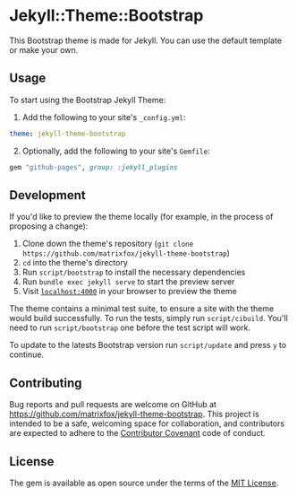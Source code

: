 # Jekyll::Theme::Bootstrap

This Bootstrap theme is made for Jekyll. You can use the default template or make your own.

## Usage

To start using the Bootstrap Jekyll Theme:

1. Add the following to your site's `_config.yml`:

  ```yml
  theme: jekyll-theme-bootstrap
  ```

2. Optionally, add the following to your site's `Gemfile`:

  ```ruby
  gem "github-pages", group: :jekyll_plugins
  ```

## Development

If you'd like to preview the theme locally (for example, in the process of proposing a change):

1. Clone down the theme's repository (`git clone https://github.com/matrixfox/jekyll-theme-bootstrap`)
2. `cd` into the theme's directory
3. Run `script/bootstrap` to install the necessary dependencies
4. Run `bundle exec jekyll serve` to start the preview server
5. Visit [`localhost:4000`](http://localhost:4000) in your browser to preview the theme

The theme contains a minimal test suite, to ensure a site with the theme would build successfully. To run the tests, simply run `script/cibuild`. You'll need to run `script/bootstrap` one before the test script will work.

To update to the latests Bootstrap version run `script/update` and press `y` to continue.

## Contributing

Bug reports and pull requests are welcome on GitHub at https://github.com/matrixfox/jekyll-theme-bootstrap. This project is intended to be a safe, welcoming space for collaboration, and contributors are expected to adhere to the [Contributor Covenant](http://contributor-covenant.org) code of conduct.

## License

The gem is available as open source under the terms of the [MIT License](http://opensource.org/licenses/MIT).
